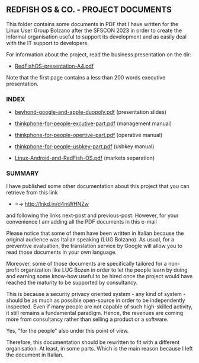 ## REDFISH OS & CO. - PROJECT DOCUMENTS

This folder contains some documents in PDF that I have written for the
Linux User Group Bolzano after the SFSCON 2023 in order to create the informal
organisation useful to support its development and as easily deal with the IT
support to developers.

For information about the project, read the business presentation on the dir:

* [RedFishOS-presentation-A4.pdf](../RedFishOS-presentation-A4.pdf)

Note that the first page contains a less than 200 words executive presentation.


### INDEX


* [beyhond-google-and-apple-duopoly.pdf](./beyhond-google-and-apple-duopoly.pdf) (presentation slides)

* [thinkphone-for-people-excutive-part.pdf](./thinkphone-for-people-excutive-part.pdf) (management manual)

* [thinkphone-for-people-opertive-part.pdf](./thinkphone-for-people-opertive-part.pdf) (operative manual)

* [thinkphone-for-people-usbkey-part.pdf](./thinkphone-for-people-usbkey-part.pdf) (usbkey manual)

* [Linux-Android-and-RedFish-OS.pdf](./Linux-Android-and-RedFish-OS.pdf) (markets separation)


### SUMMARY

 I have published some other documentation about this project that you
can retrieve from this link

* =-> http://lnkd.in/d4mWHNZw

and following the links next-post and previous-post. However, for
your convenience I am adding all the PDF documents in this e-mail

 Please notice that some of them have been written in Italian because
the original audience was Italian speaking (LUG Bolzano). As usual,
for a preventive evaluation, the translation service by Google will
allow you to read those documents in your own language.

 Moreover, some of those documents are specifically tailored for a
non-profit organization like LUG Bozen in order to let the people
learn by doing and earning some know-how useful to be hired once the
project would have reached the maturity to be supported by
consultancy.

 This is because a security privacy oriented system - any kind of
system - should be as much as possible open-source in order to be
independently inspected. Even if many people are not capable of such
high-skilled activity, it still remains a fundamental paradigm. Hence,
the revenues are coming more from consultancy rather than selling a
product or a software.

 Yes, "for the people" also under this point of view.

 Therefore, this documentation should be rewritten to fit with a
different organisation. At least, in some parts. Which is the main
reason because I left the document in Italian.
